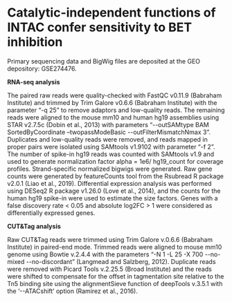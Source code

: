 # Catalytic-independent functions of INTAC confer sensitivity to BET inhibition
Primary sequencing data and BigWig files are deposited at the GEO depository: GSE274476.

**RNA-seq analysis**

The paired raw reads were quality-checked with FastQC v0.11.9 (Babraham Institute) and trimmed by Trim Galore v0.6.6 (Babraham Institute) with the parameter “-q 25” to remove adaptors and low-quality reads. The remaining reads were aligned to the mouse mm10 and human hg19 assemblies using STAR v2.7.5c (Dobin et al., 2013) with parameters “--outSAMtype BAM SortedByCoordinate –twopassModeBasic --outFilterMismatchNmax  3”. Duplicates and low-quality reads were removed, and reads mapped in proper pairs were isolated using SAMtools v1.9102 with parameter “-f 2”. The number of spike-in hg19 reads was counted with SAMtools v1.9 and used to generate normalization factor alpha = 1e6/ hg19_count for coverage profiles. Strand-specific normalized bigwigs were generated.  Raw gene counts were generated by featureCounts tool from the Rsubread R package v2.0.1 (Liao et al., 2019). Differential expression analysis was performed using DESeq2 R package v1.26.0 (Love et al., 2014), and the counts for the human hg19 spike-in were used to estimate the size factors. Genes with a false discovery rate < 0.05 and absolute log2FC > 1 were considered as differentially expressed genes.

**CUT&Tag analysis**

Raw CUT&Tag reads were trimmed using Trim Galore v.0.6.6 (Babraham Institute) in paired-end mode. Trimmed reads were aligned to mouse mm10 genome using Bowtie v.2.4.4 with the parameters “-N 1 -L 25 -X 700 --no-mixed --no-discordant” (Langmead and Salzberg, 2012). Duplicate reads were removed with Picard Tools v.2.25.5 (Broad Institute) and the reads were shifted to compensate for the offset in tagmentation site relative to the Tn5 binding site using the alignmentSieve function of deepTools v.3.5.1 with the ‘--ATACshift’ option (Ramirez et al., 2016). 
